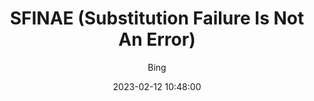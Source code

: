 ---
layout:     post
title:      "SFINAE (Substitution Failure Is Not An Error)"
date:       2023-02-12 10:48:00
author:     "Bing"
catalog:    true
tags:
    - C++
---
